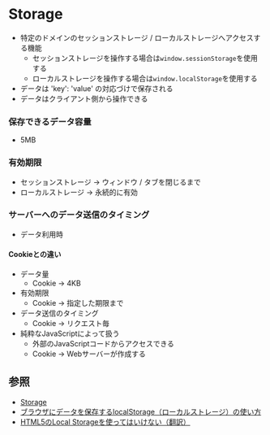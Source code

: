 # Storage
- 特定のドメインのセッションストレージ / ローカルストレージへアクセスする機能
  - セッションストレージを操作する場合は`window.sessionStorage`を使用する
  - ローカルストレージを操作する場合は`window.localStorage`を使用する
- データは 'key': 'value' の対応づけで保存される
- データはクライアント側から操作できる

### 保存できるデータ容量
- 5MB

### 有効期限
- セッションストレージ -> ウィンドウ / タブを閉じるまで
- ローカルストレージ -> 永続的に有効

### サーバーへのデータ送信のタイミング
- データ利用時

#### Cookieとの違い
- データ量
  - Cookie -> 4KB
- 有効期限
  - Cookie -> 指定した期限まで
- データ送信のタイミング
  - Cookie -> リクエスト毎
- 純粋なJavaScriptによって扱う
  - 外部のJavaScriptコードからアクセスできる
  - Cookie -> Webサーバーが作成する

## 参照
- [Storage](https://developer.mozilla.org/ja/docs/Web/API/Storage)
- [ブラウザにデータを保存するlocalStorage（ローカルストレージ）の使い方](https://www.granfairs.com/blog/staff/local-storage-01)
- [HTML5のLocal Storageを使ってはいけない（翻訳）](https://techracho.bpsinc.jp/hachi8833/2019_10_09/80851)
